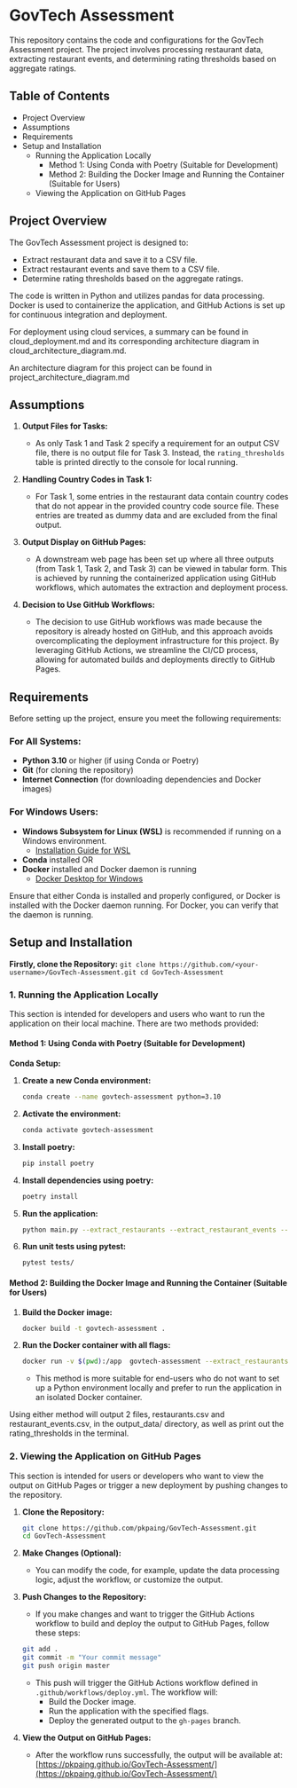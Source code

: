 # GovTech Assessment

This repository contains the code and configurations for the GovTech Assessment project. The project involves processing restaurant data, extracting restaurant events, and determining rating thresholds based on aggregate ratings.

## Table of Contents
- Project Overview
- Assumptions
- Requirements
- Setup and Installation
  - Running the Application Locally
    - Method 1: Using Conda with Poetry (Suitable for Development)
    - Method 2: Building the Docker Image and Running the Container (Suitable for Users)
  - Viewing the Application on GitHub Pages


## Project Overview

The GovTech Assessment project is designed to:
- Extract restaurant data and save it to a CSV file.
- Extract restaurant events and save them to a CSV file.
- Determine rating thresholds based on the aggregate ratings.

The code is written in Python and utilizes pandas for data processing. Docker is used to containerize the application, and GitHub Actions is set up for continuous integration and deployment.

For deployment using cloud services, a summary can be found in cloud_deployment.md and its corresponding architecture diagram in cloud_architecture_diagram.md.

An architecture diagram for this project can be found in project_architecture_diagram.md

## Assumptions

1. **Output Files for Tasks:**
   - As only Task 1 and Task 2 specify a requirement for an output CSV file, there is no output file for Task 3. Instead, the `rating_thresholds` table is printed directly to the console for local running.

2. **Handling Country Codes in Task 1:**
   - For Task 1, some entries in the restaurant data contain country codes that do not appear in the provided country code source file. These entries are treated as dummy data and are excluded from the final output.

3. **Output Display on GitHub Pages:**
   - A downstream web page has been set up where all three outputs (from Task 1, Task 2, and Task 3) can be viewed in tabular form. This is achieved by running the containerized application using GitHub workflows, which automates the extraction and deployment process.

4. **Decision to Use GitHub Workflows:**
   - The decision to use GitHub workflows was made because the repository is already hosted on GitHub, and this approach avoids overcomplicating the deployment infrastructure for this project. By leveraging GitHub Actions, we streamline the CI/CD process, allowing for automated builds and deployments directly to GitHub Pages.


## Requirements

Before setting up the project, ensure you meet the following requirements:

### For All Systems:
- **Python 3.10** or higher (if using Conda or Poetry)
- **Git** (for cloning the repository)
- **Internet Connection** (for downloading dependencies and Docker images)

### For Windows Users:
- **Windows Subsystem for Linux (WSL)** is recommended if running on a Windows environment.
  - [Installation Guide for WSL](https://docs.microsoft.com/en-us/windows/wsl/install)
- **Conda** installed OR
- **Docker** installed and Docker daemon is running
  - [Docker Desktop for Windows](https://www.docker.com/products/docker-desktop)

Ensure that either Conda is installed and properly configured, or Docker is installed with the Docker daemon running. For Docker, you can verify that the daemon is running.

## Setup and Installation

**Firstly, clone the Repository:**
    ```
    git clone https://github.com/<your-username>/GovTech-Assessment.git
    cd GovTech-Assessment
    ```

### 1. Running the Application Locally

This section is intended for developers and users who want to run the application on their local machine. There are two methods provided:

#### Method 1: Using Conda with Poetry (Suitable for Development)

**Conda Setup:**

1. **Create a new Conda environment:**
    ```bash
    conda create --name govtech-assessment python=3.10
    ```
2. **Activate the environment:**
    ```bash
    conda activate govtech-assessment
    ```
3. **Install poetry:**
    ```bash
    pip install poetry
    ```
4. **Install dependencies using poetry:**
    ```bash
    poetry install
    ```
5. **Run the application:**
    ```bash
    python main.py --extract_restaurants --extract_restaurant_events --determine_rating_thresholds --local
    ```
5. **Run unit tests using pytest:**
    ```bash
    pytest tests/
    ```

#### Method 2: Building the Docker Image and Running the Container (Suitable for Users)

1. **Build the Docker image:**
    ```bash
    docker build -t govtech-assessment .
    ```
2. **Run the Docker container with all flags:**
    ```bash
    docker run -v $(pwd):/app  govtech-assessment --extract_restaurants --extract_restaurant_events --determine_rating_thresholds --local
    ```
    
   - This method is more suitable for end-users who do not want to set up a Python environment locally and prefer to run the application in an isolated Docker container.

Using either method will output 2 files, restaurants.csv and restaurant_events.csv, in the output_data/ directory, as well as print out the rating_thresholds in the terminal.

### 2. Viewing the Application on GitHub Pages

This section is intended for users or developers who want to view the output on GitHub Pages or trigger a new deployment by pushing changes to the repository.

1. **Clone the Repository:**
    ```bash
    git clone https://github.com/pkpaing/GovTech-Assessment.git
    cd GovTech-Assessment
    ```

2. **Make Changes (Optional):**
   - You can modify the code, for example, update the data processing logic, adjust the workflow, or customize the output.

3. **Push Changes to the Repository:**
   - If you make changes and want to trigger the GitHub Actions workflow to build and deploy the output to GitHub Pages, follow these steps:
   
    ```bash
    git add .
    git commit -m "Your commit message"
    git push origin master
    ```

   - This push will trigger the GitHub Actions workflow defined in `.github/workflows/deploy.yml`. The workflow will:
     - Build the Docker image.
     - Run the application with the specified flags.
     - Deploy the generated output to the `gh-pages` branch.

4. **View the Output on GitHub Pages:**
   - After the workflow runs successfully, the output will be available at:
   [https://pkpaing.github.io/GovTech-Assessment/](https://pkpaing.github.io/GovTech-Assessment/)

